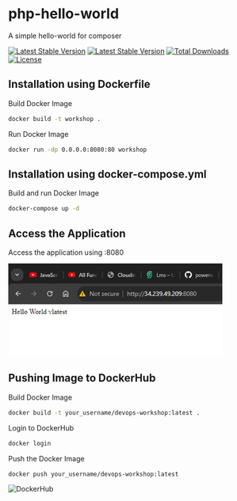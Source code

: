 # php-hello-world
A simple hello-world for composer

 [![Latest Stable Version](https://github.com/silarhi/php-hello-world/workflows/Tests/badge.svg)](https://github.com/silarhi/php-hello-world/workflows/Tests/badge.svg)
 [![Latest Stable Version](https://poser.pugx.org/silarhi/hello-world/v/stable)](https://packagist.org/packages/silarhi/hello-world)
[![Total Downloads](https://poser.pugx.org/silarhi/hello-world/downloads)](https://packagist.org/packages/silarhi/hello-world)
[![License](https://poser.pugx.org/silarhi/hello-world/license)](https://packagist.org/packages/silarhi/hello-world)



Installation using Dockerfile
------------

Build Docker Image
``` bash
docker build -t workshop .
```

Run Docker Image
``` bash
docker run -dp 0.0.0.0:8080:80 workshop
```

Installation using docker-compose.yml
------------

Build and run Docker Image
``` bash
docker-compose up -d
```
Access the Application
------------

Access the application using <ip-address>:8080

![Site Demo](https://github.com/malish-stha/workshopAssessment/blob/main/img.JPG)

Pushing Image to DockerHub
------------

Build Docker Image
``` bash
docker build -t your_username/devops-workshop:latest .
```

Login to DockerHub
``` bash
docker login
```

Push the Docker Image
``` bash
docker push your_username/devops-workshop:latest
```

![DockerHub]()
